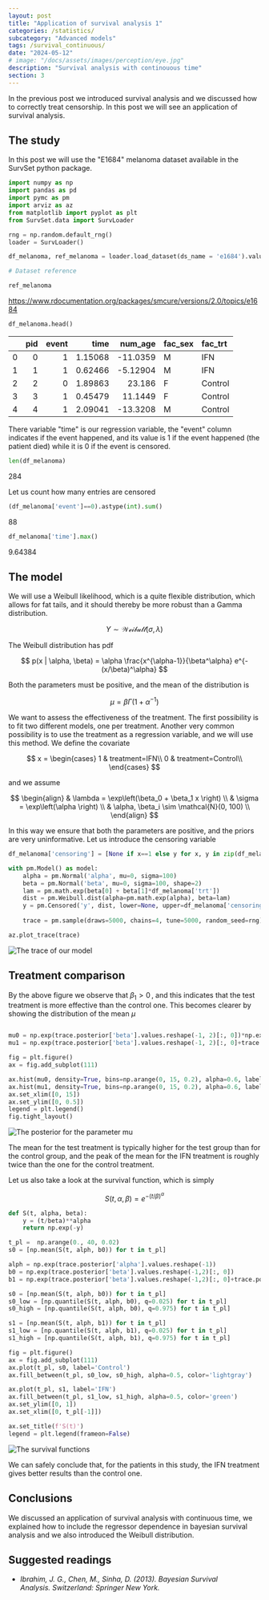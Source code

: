 ```yaml
---
layout: post
title: "Application of survival analysis 1"
categories: /statistics/
subcategory: "Advanced models"
tags: /survival_continuous/
date: "2024-05-12"
# image: "/docs/assets/images/perception/eye.jpg"
description: "Survival analysis with continouous time"
section: 3
---
```


In the previous post we introduced survival
analysis and we discussed how to correctly treat
censorship.
In this post we will see an application of survival analysis.

## The study
In this post we will use the "E1684" melanoma dataset available in the SurvSet python package.

```python
import numpy as np
import pandas as pd
import pymc as pm
import arviz as az
from matplotlib import pyplot as plt
from SurvSet.data import SurvLoader

rng = np.random.default_rng()
loader = SurvLoader()

df_melanoma, ref_melanoma = loader.load_dataset(ds_name = 'e1684').values()

# Dataset reference

ref_melanoma
```

<div class='code'>
<a href='https://www.rdocumentation.org/packages/smcure/versions/2.0/topics/e1684'>https://www.rdocumentation.org/packages/smcure/versions/2.0/topics/e1684</a>
</div>

```python
df_melanoma.head()
```

|    |   pid |   event |    time |   num_age | fac_sex   | fac_trt   |
|---:|------:|--------:|--------:|----------:|:----------|:----------|
|  0 |     0 |       1 | 1.15068 | -11.0359  | M         | IFN       |
|  1 |     1 |       1 | 0.62466 |  -5.12904 | M         | IFN       |
|  2 |     2 |       0 | 1.89863 |  23.186   | F         | Control   |
|  3 |     3 |       1 | 0.45479 |  11.1449  | F         | Control   |
|  4 |     4 |       1 | 2.09041 | -13.3208  | M         | Control   |

There variable "time" is our regression variable, the "event" column indicates if
the event happened, and its value is 1 if the event happened (the patient died)
while it is 0 if the event is censored.

```python
len(df_melanoma)
```

<div class='code'>
284
</div>

Let us count how many entries are censored

```python
(df_melanoma['event']==0).astype(int).sum()
```

<div class='code'>
88
</div>

```python
df_melanoma['time'].max()
```
<div class='code'>
9.64384
</div>

## The model

We will use a Weibull likelihood, which is a quite flexible distribution,
which allows for fat tails, and it should thereby be more robust than
a Gamma distribution.

$$
Y \sim \mathcal{Weibull}(\sigma, \lambda)
$$

The Weibull distribution has pdf

$$
p(x | \alpha, \beta) = \alpha \frac{x^{\alpha-1}}{\beta^\alpha} e^{-(x/\beta)^\alpha}
$$

Both the parameters must be positive, and the mean of the distribution is

$$
\mu = \beta \Gamma\left(1+\alpha^{-1}\right)
$$

We want to assess the effectiveness of the treatment. The first possibility
is to fit two different models, one per treatment. Another very common
possibility is to use the treatment as a regression variable, and we will
use this method.
We define the covariate 

$$
x =
\begin{cases}
1 & treatment=IFN\\
0 & treatment=Control\\
\end{cases}
$$

and we assume

$$
\begin{align}
&
\lambda = \exp\left(\beta_0 + \beta_1 x \right)
\\
&
\sigma = \exp\left(\alpha \right)
\\
&
\alpha, \beta_i \sim \mathcal{N}(0, 100)
\\
\end{align}
$$

In this way we ensure that both the parameters are positive,
and the priors are very uninformative.
Let us introduce the censoring variable

```python
df_melanoma['censoring'] = [None if x==1 else y for x, y in zip(df_melanoma['event'], df_melanoma['time'])]
```

```python
with pm.Model() as model:
    alpha = pm.Normal('alpha', mu=0, sigma=100)
    beta = pm.Normal('beta', mu=0, sigma=100, shape=2)
    lam = pm.math.exp(beta[0] + beta[1]*df_melanoma['trt'])
    dist = pm.Weibull.dist(alpha=pm.math.exp(alpha), beta=lam)
    y = pm.Censored('y', dist, lower=None, upper=df_melanoma['censoring'], observed=df_melanoma['time'])
    
    trace = pm.sample(draws=5000, chains=4, tune=5000, random_seed=rng)

az.plot_trace(trace)
```

![The trace of our model](/docs/assets/images/statistics/survival_melanoma/trace.webp)

## Treatment comparison

By the above figure we observe that $\beta_1>0\,,$
and this indicates that the test treatment is more effective than the control one.
This becomes clearer by showing the distribution of the mean $\mu$ 

``` python

mu0 = np.exp(trace.posterior['beta'].values.reshape(-1, 2)[:, 0])*np.exp(gammaln(1+1/np.exp(trace.posterior['alpha'].values.reshape(-1))))
mu1 = np.exp(trace.posterior['beta'].values.reshape(-1, 2)[:, 0]+trace.posterior['beta'].values.reshape(-1, 2)[:, 1])*np.exp(gammaln(1+1/np.exp(trace.posterior['alpha'].values.reshape(-1))))

fig = plt.figure()
ax = fig.add_subplot(111)

ax.hist(mu0, density=True, bins=np.arange(0, 15, 0.2), alpha=0.6, label='Control')
ax.hist(mu1, density=True, bins=np.arange(0, 15, 0.2), alpha=0.6, label='IFN')
ax.set_xlim([0, 15])
ax.set_ylim([0, 0.5])
legend = plt.legend()
fig.tight_layout()
```

![The posterior for the parameter mu](/docs/assets/images/statistics/survival_melanoma/mean.webp)

The mean for the test treatment is typically higher for the test group
than for the control group, and the peak of the mean for the IFN
treatment is roughly twice than the one for the control treatment.

Let us also take a look at the survival function, which is simply

$$
S(t, \alpha, \beta) = e^{-(t/\beta)^\alpha}
$$

```python
def S(t, alpha, beta):
    y = (t/beta)**alpha
    return np.exp(-y)

t_pl =  np.arange(0., 40, 0.02)
s0 = [np.mean(S(t, alph, b0)) for t in t_pl]

alph = np.exp(trace.posterior['alpha'].values.reshape(-1))
b0 = np.exp(trace.posterior['beta'].values.reshape(-1,2)[:, 0])
b1 = np.exp(trace.posterior['beta'].values.reshape(-1,2)[:, 0]+trace.posterior['beta'].values.reshape(-1,2)[:, 1])

s0 = [np.mean(S(t, alph, b0)) for t in t_pl]
s0_low = [np.quantile(S(t, alph, b0), q=0.025) for t in t_pl]
s0_high = [np.quantile(S(t, alph, b0), q=0.975) for t in t_pl]

s1 = [np.mean(S(t, alph, b1)) for t in t_pl]
s1_low = [np.quantile(S(t, alph, b1), q=0.025) for t in t_pl]
s1_high = [np.quantile(S(t, alph, b1), q=0.975) for t in t_pl]

fig = plt.figure()
ax = fig.add_subplot(111)
ax.plot(t_pl, s0, label='Control')
ax.fill_between(t_pl, s0_low, s0_high, alpha=0.5, color='lightgray')

ax.plot(t_pl, s1, label='IFN')
ax.fill_between(t_pl, s1_low, s1_high, alpha=0.5, color='green')
ax.set_ylim([0, 1])
ax.set_xlim([0, t_pl[-1]])

ax.set_title(f'S(t)')
legend = plt.legend(frameon=False)
```

![The survival functions](/docs/assets/images/statistics/survival_melanoma/survival.webp)

We can safely conclude that, for the patients in this study, the IFN
treatment gives better results than the control one.

## Conclusions

We discussed an application of survival analysis with continuous time, we explained how
to include the regressor dependence in bayesian survival analysis
and we also introduced the Weibull distribution.

## Suggested readings

- <cite>Ibrahim, J. G., Chen, M., Sinha, D. (2013). Bayesian Survival Analysis. Switzerland: Springer New York.</cite>
